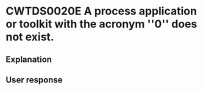 # CWTDS0020E A process application or toolkit with the acronym ''0'' does not exist.

## Explanation

## User response
